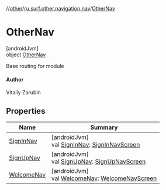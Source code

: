 //[other](../../../index.md)/[ru.surf.other.navigation.nav](../index.md)/[OtherNav](index.md)

# OtherNav

[androidJvm]\
object [OtherNav](index.md)

Base routing for module

#### Author

Vitaliy Zarubin

## Properties

| Name | Summary |
|---|---|
| [SignInNav](-sign-in-nav.md) | [androidJvm]<br>val [SignInNav](-sign-in-nav.md): [SignInNavScreen](../../ru.surf.other.navigation.nav.impl/-sign-in-nav-screen/index.md) |
| [SignUpNav](-sign-up-nav.md) | [androidJvm]<br>val [SignUpNav](-sign-up-nav.md): [SignUpNavScreen](../../ru.surf.other.navigation.nav.impl/-sign-up-nav-screen/index.md) |
| [WelcomeNav](-welcome-nav.md) | [androidJvm]<br>val [WelcomeNav](-welcome-nav.md): [WelcomeNavScreen](../../ru.surf.other.navigation.nav.impl/-welcome-nav-screen/index.md) |
